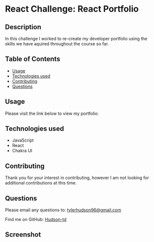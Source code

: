 # React Challenge: React Portfolio

## Description

In this challenge I worked to re-create my developer portfolio using the skills we have aquired throughout the course so far.

## Table of Contents 

- [Usage](#usage)
- [Technologies used](#technologies-used)
- [Contributing](#contributing)
- [Questions](#questions)


## Usage

Please visit the link below to view my portfolio:



##  Technologies used

- JavaScript
- React
- Chakra UI

## Contributing

Thank you for your interest in contributing, however I am not looking for additional contributions at this time.

## Questions

Please email any questions to: tylerhudson96@gmail.com

Find me on GitHub: [Hudson-td](https://github.com/Hudson-td)

## Screenshot